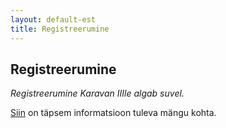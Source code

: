 ```yaml
---
layout: default-est
title: Registreerumine
---
```

## Registreerumine

_Registreerumine Karavan IIIle algab suvel._

[Siin](/est/events/caravan3.html) on täpsem informatsioon tuleva mängu kohta. 